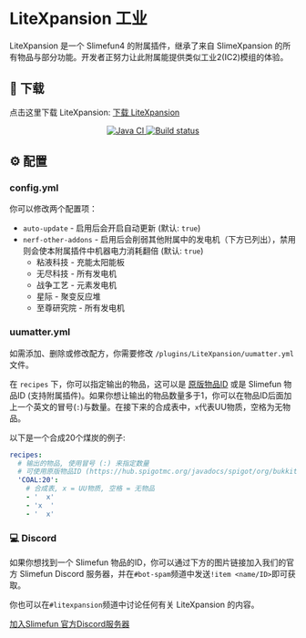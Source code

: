 # LiteXpansion 工业

LiteXpansion 是一个 Slimefun4 的附属插件，继承了来自 SlimeXpansion 的所有物品与部分功能。开发者正努力让此附属能提供类似工业2(IC2)模组的体验。

## :floppy_disk: 下载

点击这里下载 LiteXpansion: [下载 LiteXpansion](https://builds.guizhanss.net/SlimefunGuguProject/LiteXpansion/master)

<p align="center">
  <a href="https://github.com/SlimefunGuguProject/LiteXpansion/actions/workflows/maven.yml">
    <img src="https://github.com/SlimefunGuguProject/LiteXpansion/actions/workflows/maven.yml/badge.svg" alt="Java CI"/>
  </a>

  <a href="https://builds.guizhanss.net/SlimefunGuguProject/LiteXpansion/master">
    <img src="https://builds.guizhanss.net/f/SlimefunGuguProject/LiteXpansion/master/badge.svg" alt="Build status"/>
  </a>
</p>

## :gear: 配置

### config.yml

你可以修改两个配置项：

- `auto-update` - 启用后会开启自动更新 (默认: `true`)
- `nerf-other-addons` - 启用后会削弱其他附属中的发电机（下方已列出），禁用则会使本附属插件中机器电力消耗翻倍 (默认: `true`)
  - 粘液科技 - 充能太阳能板
  - 无尽科技 - 所有发电机
  - 战争工艺 - 元素发电机
  - 星际 - 聚变反应堆
  - 至尊研究院 - 所有发电机

### uumatter.yml

如需添加、删除或修改配方，你需要修改 `/plugins/LiteXpansion/uumatter.yml` 文件。

在 `recipes` 下，你可以指定输出的物品，这可以是 [原版物品ID](https://hub.spigotmc.org/javadocs/spigot/org/bukkit/Material.html) 或是 Slimefun 物品ID (支持附属插件)。如果你想让输出的物品数量多于1，你可以在物品ID后面加上一个英文的冒号(`:`)与数量。在接下来的合成表中，`x`代表UU物质，空格为无物品。

以下是一个合成20个煤炭的例子:

```yaml
recipes:
  # 输出的物品, 使用冒号 (:) 来指定数量
  # 可使用原版物品ID (https://hub.spigotmc.org/javadocs/spigot/org/bukkit/Material.html) 或 Slimefun 物品ID
  'COAL:20':
    # 合成表, x = UU物质, 空格 = 无物品
    - '  x'
    - 'x  '
    - '  x'
```

### :computer: Discord

如果你想找到一个 Slimefun 物品的ID，你可以通过下方的图片链接加入我们的官方 Slimefun Discord 服务器，并在`#bot-spam`频道中发送`!item <name/ID>`即可获取。

你也可以在`#litexpansion`频道中讨论任何有关 LiteXpansion 的内容。

[加入Slimefun 官方Discord服务器](https://discord.gg/slimefun)
